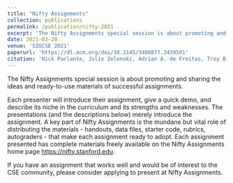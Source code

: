 ```yaml
---
title: "Nifty Assignments"
collection: publications
permalink: /publication/nifty-2021
excerpt: 'The Nifty Assignments special session is about promoting and sharing the ideas and ready-to-use materials of successful assignments'
date: 2021-03-20
venue: 'SIGCSE 2021'
paperurl: 'https://dl.acm.org/doi/10.1145/3408877.3439501'
citation: 'Nick Parlante, Julie Zelenski, Adrian A. de Freitas, Troy B. Weingart, Keith Schwarz, Ben Stephenson, Steven Bitner: Nifty Assignments. SIGCSE 2021: 1240-1241'
---
```


The Nifty Assignments special session is about promoting and sharing the ideas and ready-to-use materials of successful assignments.

Each presenter will introduce their assignment, give a quick demo, and describe its niche in the curriculum and its strengths and weaknesses. The presentations (and the descriptions below) merely introduce the assignment. A key part of Nifty Assignments is the mundane but vital role of distributing the materials - handouts, data files, starter code, rubrics, autograders - that make each assignment ready to adopt. Each assignment presented has complete materials freely available on the Nifty Assignments home page https://nifty.stanford.edu.

If you have an assignment that works well and would be of interest to the CSE community, please consider applying to present at Nifty Assignments.
